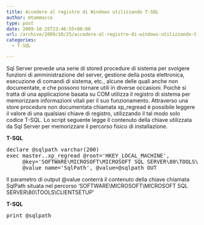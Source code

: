 ```yaml
---
title: Accedere al registro di Windows utilizzando T-SQL
author: mtammacco
type: post
date: 2009-10-25T23:46:55+00:00
url: /archive/2009/10/25/accedere-al-registro-di-windows-utilizzando-t-sql.aspx
categories:
  - T-SQL

---
```

Sql Server prevede una serie di stored procedure di sistema per svolgere funzioni di amministrazione del server, gestione della posta elettronica, esecuzione di comandi di sistema, etc., alcune delle quali anche non documentate, e che possono tornare utili in diverse occasioni. Poichè si tratta di una applicazione basata su COM utilizza il registro di sistema per memorizzare informazioni vitali per il suo funzionamento. Attraverso una store procedure non documentata chiamata xp_regread è possibile leggere il valore di una qualsiasi chiave di registro, utilizzando il tal modo solo codice T-SQL. Lo script seguente legge il contenuto della chiave utilizzata da Sql Server per memorizzare il percorso fisico di installazione. 

**T-SQL**

<pre class="brush: csharp; title: ; notranslate" title="">declare @sqlpath varchar(200)
exec master..xp_regread @root='HKEY_LOCAL_MACHINE', 
     @key='SOFTWARE\MICROSOFT\MICROSOFT SQL SERVER\80\TOOLS\CLIENTSETUP', 
     @value_name='SqlPath', @value=@sqlpath OUT 
</pre>

Il parametro di output @value conterrà il contenuto della chiave chiamata SqlPath situata nel percorso &#8216;SOFTWARE\MICROSOFT\MICROSOFT SQL SERVER\80\TOOLS\CLIENTSETUP&#8217; 

**T-SQL** 

<pre class="brush: csharp; title: ; notranslate" title="">print @sqlpath 
</pre>